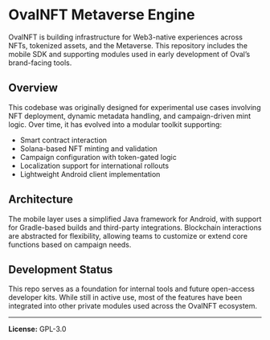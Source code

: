 # OvalNFT Metaverse Engine

OvalNFT is building infrastructure for Web3-native experiences across NFTs, tokenized assets, and the Metaverse. This repository includes the mobile SDK and supporting modules used in early development of Oval’s brand-facing tools.

## Overview

This codebase was originally designed for experimental use cases involving NFT deployment, dynamic metadata handling, and campaign-driven mint logic. Over time, it has evolved into a modular toolkit supporting:

- Smart contract interaction  
- Solana-based NFT minting and validation  
- Campaign configuration with token-gated logic  
- Localization support for international rollouts  
- Lightweight Android client implementation  

## Architecture

The mobile layer uses a simplified Java framework for Android, with support for Gradle-based builds and third-party integrations. Blockchain interactions are abstracted for flexibility, allowing teams to customize or extend core functions based on campaign needs.

## Development Status

This repo serves as a foundation for internal tools and future open-access developer kits. While still in active use, most of the features have been integrated into other private modules used across the OvalNFT ecosystem.

---

**License:** GPL-3.0
